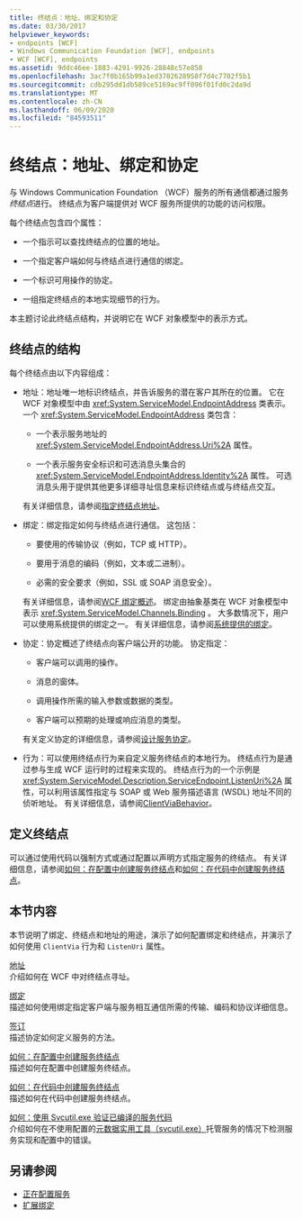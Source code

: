 ```yaml
---
title: 终结点：地址、绑定和协定
ms.date: 03/30/2017
helpviewer_keywords:
- endpoints [WCF]
- Windows Communication Foundation [WCF], endpoints
- WCF [WCF], endpoints
ms.assetid: 9ddc46ee-1883-4291-9926-28848c57e858
ms.openlocfilehash: 3ac7f0b165b99a1ed3702628958f7d4c7702f5b1
ms.sourcegitcommit: cdb295dd1db589ce5169ac9ff096f01fd0c2da9d
ms.translationtype: MT
ms.contentlocale: zh-CN
ms.lasthandoff: 06/09/2020
ms.locfileid: "84593511"
---
```

# <a name="endpoints-addresses-bindings-and-contracts"></a>终结点：地址、绑定和协定

与 Windows Communication Foundation （WCF）服务的所有通信都通过服务*终结点*进行。 终结点为客户端提供对 WCF 服务所提供的功能的访问权限。

每个终结点包含四个属性：

- 一个指示可以查找终结点的位置的地址。

- 一个指定客户端如何与终结点进行通信的绑定。

- 一个标识可用操作的协定。

- 一组指定终结点的本地实现细节的行为。

本主题讨论此终结点结构，并说明它在 WCF 对象模型中的表示方式。

## <a name="the-structure-of-an-endpoint"></a>终结点的结构

每个终结点由以下内容组成：

- 地址：地址唯一地标识终结点，并告诉服务的潜在客户其所在的位置。 它在 WCF 对象模型中由 <xref:System.ServiceModel.EndpointAddress> 类表示。 一个 <xref:System.ServiceModel.EndpointAddress> 类包含：

  - 一个表示服务地址的 <xref:System.ServiceModel.EndpointAddress.Uri%2A> 属性。

  - 一个表示服务安全标识和可选消息头集合的 <xref:System.ServiceModel.EndpointAddress.Identity%2A> 属性。 可选消息头用于提供其他更多详细寻址信息来标识终结点或与终结点交互。

  有关详细信息，请参阅[指定终结点地址](../specifying-an-endpoint-address.md)。

- 绑定：绑定指定如何与终结点进行通信。 这包括：

  - 要使用的传输协议（例如，TCP 或 HTTP）。

  - 要用于消息的编码（例如，文本或二进制）。

  - 必需的安全要求（例如，SSL 或 SOAP 消息安全）。

  有关详细信息，请参阅[WCF 绑定概述](../bindings-overview.md)。 绑定由抽象基类在 WCF 对象模型中表示 <xref:System.ServiceModel.Channels.Binding> 。 大多数情况下，用户可以使用系统提供的绑定之一。 有关详细信息，请参阅[系统提供的绑定](../system-provided-bindings.md)。

- 协定：协定概述了终结点向客户端公开的功能。 协定指定：

  - 客户端可以调用的操作。

  - 消息的窗体。

  - 调用操作所需的输入参数或数据的类型。

  - 客户端可以预期的处理或响应消息的类型。

  有关定义协定的详细信息，请参阅[设计服务协定](../designing-service-contracts.md)。

- 行为：可以使用终结点行为来自定义服务终结点的本地行为。 终结点行为是通过参与生成 WCF 运行时的过程来实现的。 终结点行为的一个示例是 <xref:System.ServiceModel.Description.ServiceEndpoint.ListenUri%2A> 属性，可以利用该属性指定与 SOAP 或 Web 服务描述语言 (WSDL) 地址不同的侦听地址。 有关详细信息，请参阅[ClientViaBehavior](../diagnostics/wmi/clientviabehavior.md)。

## <a name="defining-endpoints"></a>定义终结点

可以通过使用代码以强制方式或通过配置以声明方式指定服务的终结点。 有关详细信息，请参阅[如何：在配置中创建服务终结点](how-to-create-a-service-endpoint-in-configuration.md)和[如何：在代码中创建服务终结点](how-to-create-a-service-endpoint-in-code.md)。

## <a name="in-this-section"></a>本节内容

本节说明了绑定、终结点和地址的用途，演示了如何配置绑定和终结点，并演示了如何使用 `ClientVia` 行为和 `ListenUri` 属性。

[地址](endpoint-addresses.md)\
介绍如何在 WCF 中对终结点寻址。

[绑定](bindings.md)\
描述如何使用绑定指定客户端与服务相互通信所需的传输、编码和协议详细信息。

[签订](contracts.md)\
描述协定如何定义服务的方法。

[如何：在配置中创建服务终结点](how-to-create-a-service-endpoint-in-configuration.md)\
描述如何在配置中创建服务终结点。

[如何：在代码中创建服务终结点](how-to-create-a-service-endpoint-in-code.md)\
描述如何在代码中创建服务终结点。

[如何：使用 Svcutil.exe 验证已编译的服务代码](how-to-use-svcutil-exe-to-validate-compiled-service-code.md)\
介绍如何在不使用配置的[元数据实用工具（svcutil.exe）](../servicemodel-metadata-utility-tool-svcutil-exe.md)托管服务的情况下检测服务实现和配置中的错误。

## <a name="see-also"></a>另请参阅

- [正在配置服务](../configuring-services.md)
- [扩展绑定](../extending/extending-bindings.md)
